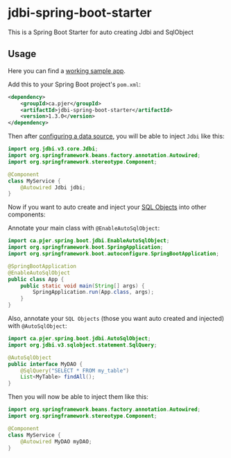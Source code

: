 # jdbi-spring-boot-starter

This is a Spring Boot Starter for auto creating Jdbi and SqlObject

## Usage

Here you can find a [working sample app](https://github.com/pierredavidbelanger/jdbi-spring-boot-starter-sample-app). 

Add this to your Spring Boot project's `pom.xml`:

```xml
<dependency>
    <groupId>ca.pjer</groupId>
    <artifactId>jdbi-spring-boot-starter</artifactId>
    <version>1.3.0</version>
</dependency>
```

Then after [configuring a data source](https://docs.spring.io/spring-boot/docs/current/reference/html/boot-features-sql.html), you will be able to inject `Jdbi` like this:

```java
import org.jdbi.v3.core.Jdbi;
import org.springframework.beans.factory.annotation.Autowired;
import org.springframework.stereotype.Component;

@Component
class MyService {
    @Autowired Jdbi jdbi;
}
```

Now if you want to auto create and inject your [SQL Objects](http://jdbi.org/#_sql_objects) into other components:

Annotate your main class with `@EnableAutoSqlObject`:

```java
import ca.pjer.spring.boot.jdbi.EnableAutoSqlObject;
import org.springframework.boot.SpringApplication;
import org.springframework.boot.autoconfigure.SpringBootApplication;

@SpringBootApplication
@EnableAutoSqlObject
public class App {
    public static void main(String[] args) {
        SpringApplication.run(App.class, args);
    }
}
```

Also, annotate your `SQL Objects` (those you want auto created and injected) with `@AutoSqlObject`:

```java
import ca.pjer.spring.boot.jdbi.AutoSqlObject;
import org.jdbi.v3.sqlobject.statement.SqlQuery;

@AutoSqlObject
public interface MyDAO {
    @SqlQuery("SELECT * FROM my_table")
    List<MyTable> findAll();
}
```

Then you will now be able to inject them like this:

```java
import org.springframework.beans.factory.annotation.Autowired;
import org.springframework.stereotype.Component;

@Component
class MyService {
    @Autowired MyDAO myDAO;
}
```


